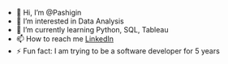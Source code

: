 - 👋 Hi, I’m @Pashigin
- 👀 I’m interested in Data Analysis
- 🌱 I’m currently learning Python, SQL, Tableau
- 📫 How to reach me [LinkedIn](https://www.linkedin.com/in/ivan-pashigin)
- ⚡ Fun fact: I am trying to be a software developer for 5 years 

<!---
Pashigin/Pashigin is a ✨ special ✨ repository because its `README.md` (this file) appears on your GitHub profile.
You can click the Preview link to take a look at your changes.
--->
